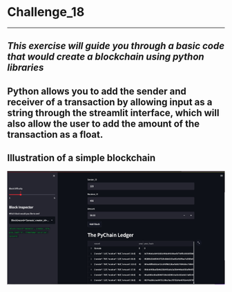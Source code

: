 # **Challenge_18**

---

## *This exercise will guide you through a basic code that would create a blockchain using python libraries*

## Python allows you to add the sender and receiver of a transaction by allowing input as a string through the streamlit interface, which will also allow the user to add the amount of the transaction as a float. 

## Illustration of a simple blockchain

![MBloachain](Resources/Blockchain.png)